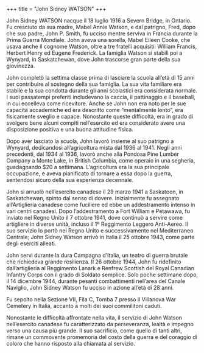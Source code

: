 +++
title = "John Sidney WATSON"
+++

John Sidney WATSON nacque il 18 luglio 1916 a Severn Bridge, in Ontario. Fu cresciuto da sua madre, Mabel Annie Watson, e dal patrigno, Fred, dopo che suo padre, John P. Smith, fu ucciso mentre serviva in Francia durante la Prima Guerra Mondiale. John aveva una sorella, Mabel Eileen Cooke, che usava anche il cognome Watson, oltre a tre fratelli acquisiti: William Francis, Herbert Henry ed Eugene Frederick. La famiglia Watson si stabilì poi a Wynyard, in Saskatchewan, dove John trascorse gran parte della sua giovinezza.

John completò la settima classe prima di lasciare la scuola all’età di 15 anni per contribuire al sostegno della sua famiglia. La sua vita familiare era stabile e la sua condotta durante gli anni scolastici era considerata normale. I suoi passatempi preferiti includevano la caccia, il pattinaggio e il baseball, in cui eccelleva come ricevitore. Anche se John non era noto per le sue capacità accademiche ed era descritto come “mentalmente lento”, era fisicamente sveglio e capace. Nonostante queste difficoltà, era in grado di svolgere bene alcuni compiti nell’esercito ed era considerato avere una disposizione positiva e una buona attitudine fisica.

Dopo aver lasciato la scuola, John lavorò insieme al suo patrigno a Wynyard, dedicandosi all’agricoltura mista dal 1936 al 1941. Negli anni precedenti, dal 1934 al 1936, lavorò anche alla Pondosa Pine Lumber Company a Monte Lake, in British Columbia, come operaio in una segheria, guadagnando $20 a settimana. L’agricoltura era la sua principale occupazione, e aveva pianificato di tornare a essa dopo la guerra, sentendosi sicuro della sua esperienza decennale.

John si arruolò nell’esercito canadese il 29 marzo 1941 a Saskatoon, in Saskatchewan, spinto dal senso di dovere. Inizialmente fu assegnato all’Artiglieria canadese come fuciliere ed ebbe un addestramento intenso in vari centri canadesi. Dopo l’addestramento a Fort William e Petawawa, fu inviato nel Regno Unito il 7 ottobre 1941, dove continuò a servire come artigliere in diverse unità, incluso il 1º Reggimento Leggero Anti-Aereo. Il suo servizio lo portò nel Regno Unito e successivamente nel Mediterraneo Centrale; John Sidney Watson arrivò in Italia il 25 ottobre 1943, come parte degli eserciti alleati.

John servì durante la dura Campagna d’Italia, un teatro di guerra brutale che richiedeva grande resilienza. Il 26 ottobre 1944, John fu ridefinito dall’artiglieria al Reggimento Lanark e Renfrew Scottish del Royal Canadian Infantry Corps con il grado di Soldato semplice. 
Solo poche settimane dopo, il 14 dicembre 1944, durante pesanti combattimenti nell’area del Canale Naviglio, John Sidney Watson fu ucciso in azione all’età di 28 anni.

Fu sepolto nella Sezione VII, Fila C, Tomba 7 presso il Villanova War Cemetery in Italia, accanto a molti dei suoi commilitoni caduti.

Nonostante le difficoltà affrontate nella vita, il servizio di John Watson nell’esercito canadese fu caratterizzato da perseveranza, lealtà e impegno verso una causa più grande. Il suo sacrificio, come quello di tanti altri, rimane un commovente promemoria del costo della guerra e del coraggio di coloro che hanno risposto alla chiamata al servizio.
